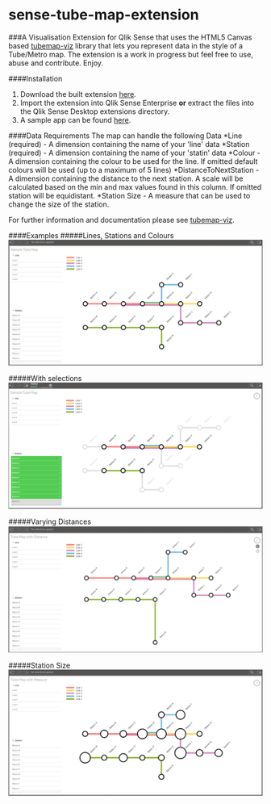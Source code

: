 # sense-tube-map-extension
###A Visualisation Extension for Qlik Sense that uses the HTML5 Canvas based [tubemap-viz](https://github.com/websy85/tubemap-viz) library that lets you represent data in the style of a Tube/Metro map.
The extension is a work in progress but feel free to use, abuse and contribute. Enjoy.

####Installation
1. Download the built extension [here](https://github.com/websy85/sense-tube-map-extension/raw/master/sense-tube-map.zip).
2. Import the extension into Qlik Sense Enterprise **or** extract the files into the Qlik Sense Desktop extensions directory.
3. A sample app can be found [here](https://github.com/websy85/sense-tube-map-extension/raw/master/TubeMapExample.qvf).

####Data Requirements
The map can handle the following Data
*Line (required) - A dimension containing the name of your 'line' data
*Station (required) - A dimension containing the name of your 'statin' data
*Colour - A dimension containing the colour to be used for the line. If omitted default colours will be used (up to a maximum of 5 lines)
*DistanceToNextStation - A dimension containing the distance to the next station. A scale will be calculated based on the min and max values found in this column. If omitted station will be equidistant.
*Station Size - A measure that can be used to change the size of the station.

For further information and documentation please see [tubemap-viz](https://github.com/websy85/tubemap-viz).

####Examples
#####Lines, Stations and Colours
![alt text](Standard.png "Standard Map")

#####With selections
![alt text](Selections.png "With Selections")

#####Varying Distances
![alt text](StationDistance.png "Varying Distances")

#####Station Size
![alt text](StationSize.png "Station Size")
